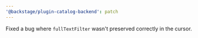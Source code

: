 ```yaml
---
'@backstage/plugin-catalog-backend': patch
---
```


Fixed a bug where `fullTextFilter` wasn't preserved correctly in the cursor.
